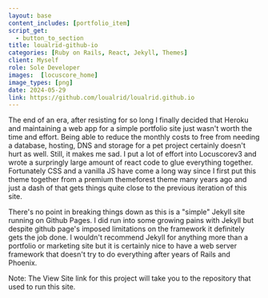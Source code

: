 ```yaml
---
layout: base
content_includes: [portfolio_item]
script_get:
  - button_to_section
title: loualrid-github-io
categories: [Ruby on Rails, React, Jekyll, Themes]
client: Myself
role: Sole Developer
images:  [locuscore_home]
image_types: [png]
date: 2024-05-29
link: https://github.com/loualrid/loualrid.github.io
---
```


The end of an era, after resisting for so long I finally decided that Heroku and maintaining a web app for a simple portfolio site just wasn't worth the time and effort. Being able to reduce the monthly costs to free from needing a database, hosting, DNS and storage for a pet project certainly doesn't hurt as well. Still, it makes me sad. I put a lot of effort into Locuscorev3 and wrote a surpringly large amount of react code to glue everything together. Fortunately CSS and a vanilla JS have come a long way since I first put this theme together from a premium themeforest theme many years ago and just a dash of that gets things quite close to the previous iteration of this site.

There's no point in breaking things down as this is a "simple" Jekyll site running on Github Pages. I did run into some growing pains with Jekyll but despite github page's imposed limitations on the framework it definitely gets the job done. I wouldn't recommend Jekyll for anything more than a portfolio or marketing site but it is certainly nice to have a web server framework that doesn't try to do everything after years of Rails and Phoenix.

Note: The View Site link for this project will take you to the repository that used to run this site.
